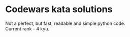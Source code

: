 # Codewars kata solutions

Not a perfect, but fast, readable and simple python code.  
Current rank - 4 kyu.  